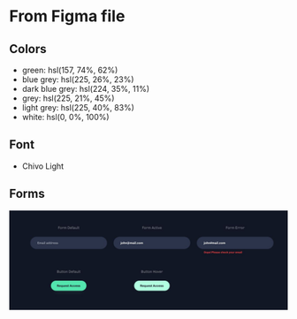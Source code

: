 # From Figma file

## Colors

- green: hsl(157, 74%, 62%)
- blue grey: hsl(225, 26%, 23%)
- dark blue grey: hsl(224, 35%, 11%)
- grey: hsl(225, 21%, 45%)
- light grey: hsl(225, 40%, 83%)
- white: hsl(0, 0%, 100%)

## Font

- Chivo Light

## Forms

![form-design](./assets/forms.JPG "form design")
